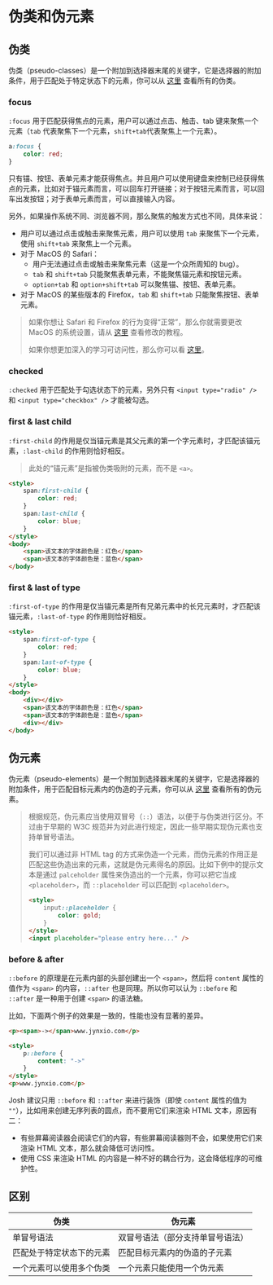 # 伪类和伪元素

## 伪类

伪类（pseudo-classes）是一个附加到选择器末尾的关键字，它是选择器的附加条件，用于匹配处于特定状态下的元素，你可以从 [这里](https://developer.mozilla.org/en-US/docs/Web/CSS/Pseudo-classes) 查看所有的伪类。

### focus

`:focus` 用于匹配获得焦点的元素，用户可以通过点击、触击、tab 键来聚焦一个元素（`tab` 代表聚焦下一个元素，`shift+tab`代表聚焦上一个元素）。

```css
a:focus {
    color: red;
}
```

只有锚、按钮、表单元素才能获得焦点。并且用户可以使用键盘来控制已经获得焦点的元素，比如对于锚元素而言，可以回车打开链接；对于按钮元素而言，可以回车出发按钮；对于表单元素而言，可以直接输入内容。

另外，如果操作系统不同、浏览器不同，那么聚焦的触发方式也不同，具体来说：

- 用户可以通过点击或触击来聚焦元素，用户可以使用 `tab` 来聚焦下一个元素，使用 `shift+tab` 来聚焦上一个元素。
- 对于 MacOS 的 Safari：
  - 用户无法通过点击或触击来聚焦元素（这是一个众所周知的 bug）。
  - `tab` 和 `shift+tab` 只能聚焦表单元素，不能聚焦锚元素和按钮元素。
  - `option+tab` 和 `option+shift+tab` 可以聚焦锚、按钮、表单元素。
- 对于 MacOS 的某些版本的 Firefox，`tab` 和 `shift+tab` 只能聚焦按钮、表单元素。

> 如果你想让 Safari 和 Firefox 的行为变得“正常”，那么你就需要更改 MacOS 的系统设置，请从 [这里](https://www.scottohara.me/blog/2014/10/03/link-tabbing-firefox-osx.html) 查看修改的教程。
>
> 如果你想更加深入的学习可访问性，那么你可以看 [这里](https://a11y.coffee/)。

### checked

`:checked` 用于匹配处于勾选状态下的元素，另外只有 `<input type="radio" />` 和 `<input type="checkbox" />` 才能被勾选。

### first & last child

`:first-child` 的作用是仅当锚元素是其父元素的第一个字元素时，才匹配该锚元素，`:last-child` 的作用则恰好相反。

> 此处的“锚元素”是指被伪类吸附的元素，而不是 `<a>`。

```html
<style>
    span:first-child {
        color: red;
    }
    span:last-child {
        color: blue;
    }
</style>
<body>
    <span>该文本的字体颜色是：红色</span>
    <span>该文本的字体颜色是：蓝色</span>
</body>
```

### first & last of type

`:first-of-type` 的作用是仅当锚元素是所有兄弟元素中的长兄元素时，才匹配该锚元素，`:last-of-type` 的作用则恰好相反。

```html
<style>
    span:first-of-type {
        color: red;
    }
    span:last-of-type {
        color: blue;
    }
</style>
<body>
    <div></div>
    <span>该文本的字体颜色是：红色</span>
    <span>该文本的字体颜色是：蓝色</span>
    <div></div>
</body>
```

## 伪元素

伪元素（pseudo-elements）是一个附加到选择器末尾的关键字，它是选择器的附加条件，用于匹配目标元素内的伪造的子元素，你可以从 [这里](https://developer.mozilla.org/en-US/docs/Web/CSS/Pseudo-elements) 查看所有的伪元素。

> 根据规范，伪元素应当使用双冒号（`::`）语法，以便于与伪类进行区分。不过由于早期的 W3C 规范并为对此进行规定，因此一些早期实现伪元素也支持单冒号语法。
>
> 我们可以通过非 HTML tag 的方式来伪造一个元素，而伪元素的作用正是匹配这些伪造出来的元素，这就是伪元素得名的原因。比如下例中的提示文本是通过 `palceholder` 属性来伪造出的一个元素，你可以把它当成 `<placeholder>`，而 `::placeholder` 可以匹配到 `<placeholder>`。
>
> ```html
> <style>
>     input::placeholder {
>         color: gold;
>     }
> </style>
> <input placeholder="please entry here..." />
> ```

### before & after

`::before` 的原理是在元素内部的头部创建出一个 `<span>`，然后将 `content` 属性的值作为 `<span>` 的内容，`::after` 也是同理。所以你可以认为 `::before` 和 `::after` 是一种用于创建 `<span>` 的语法糖。

比如，下面两个例子的效果是一致的，性能也没有显著的差异。

```html
<p><span>-></span>www.jynxio.com</p>
```

```html
<style>
    p::before {
        content: "->"
    }
</style>
<p>www.jynxio.com</p>
```

Josh 建议只用 `::before` 和 `::after` 来进行装饰（即使 `content` 属性的值为 `""`），比如用来创建无序列表的圆点，而不要用它们来渲染 HTML 文本，原因有二：

- 有些屏幕阅读器会阅读它们的内容，有些屏幕阅读器则不会，如果使用它们来渲染 HTML 文本，那么就会降低可访问性。
- 使用 CSS 来渲染 HTML 的内容是一种不好的耦合行为，这会降低程序的可维护性。

## 区别

| 伪类                     | 伪元素                           |
| ------------------------ | -------------------------------- |
| 单冒号语法               | 双冒号语法（部分支持单冒号语法） |
| 匹配处于特定状态下的元素 | 匹配目标元素内的伪造的子元素     |
| 一个元素可以使用多个伪类 | 一个元素只能使用一个伪元素       |